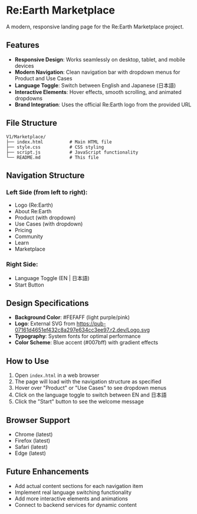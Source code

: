 # Re:Earth Marketplace

A modern, responsive landing page for the Re:Earth Marketplace project.

## Features

- **Responsive Design**: Works seamlessly on desktop, tablet, and mobile devices
- **Modern Navigation**: Clean navigation bar with dropdown menus for Product and Use Cases
- **Language Toggle**: Switch between English and Japanese (日本語)
- **Interactive Elements**: Hover effects, smooth scrolling, and animated dropdowns
- **Brand Integration**: Uses the official Re:Earth logo from the provided URL

## File Structure

```
V1/Marketplace/
├── index.html          # Main HTML file
├── style.css           # CSS styling
├── script.js           # JavaScript functionality
└── README.md           # This file
```

## Navigation Structure

### Left Side (from left to right):

- Logo (Re:Earth)
- About Re:Earth
- Product (with dropdown)
- Use Cases (with dropdown)
- Pricing
- Community
- Learn
- Marketplace

### Right Side:

- Language Toggle (EN | 日本語)
- Start Button

## Design Specifications

- **Background Color**: #FEFAFF (light purple/pink)
- **Logo**: External SVG from https://pub-07161d4651ef432c8a297e634cc3ee97.r2.dev/Logo.svg
- **Typography**: System fonts for optimal performance
- **Color Scheme**: Blue accent (#007bff) with gradient effects

## How to Use

1. Open `index.html` in a web browser
2. The page will load with the navigation structure as specified
3. Hover over "Product" or "Use Cases" to see dropdown menus
4. Click on the language toggle to switch between EN and 日本語
5. Click the "Start" button to see the welcome message

## Browser Support

- Chrome (latest)
- Firefox (latest)
- Safari (latest)
- Edge (latest)

## Future Enhancements

- Add actual content sections for each navigation item
- Implement real language switching functionality
- Add more interactive elements and animations
- Connect to backend services for dynamic content
